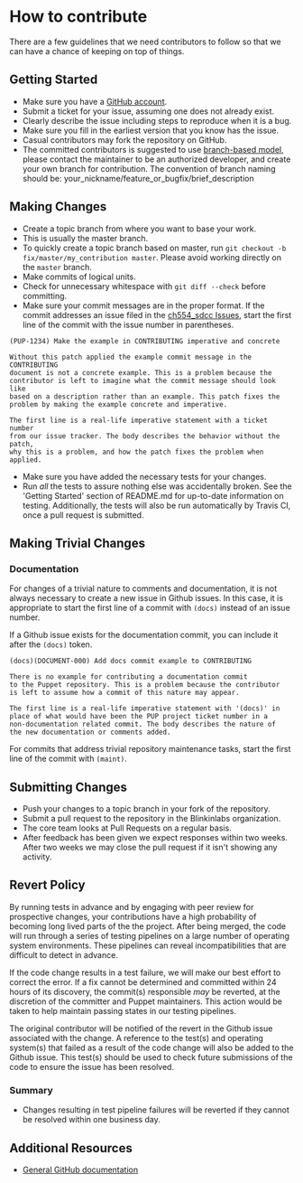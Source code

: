 # How to contribute

There are a few guidelines that we need contributors to follow so that we
can have a chance of keeping on top of things.

## Getting Started

* Make sure you have a [GitHub account](https://github.com/signup/free).
* Submit a ticket for your issue, assuming one does not already exist.
* Clearly describe the issue including steps to reproduce when it is a bug.
* Make sure you fill in the earliest version that you know has the issue.
* Casual contributors may fork the repository on GitHub.
* The committed contributors is suggested to use
[branch-based model](https://nvie.com/posts/a-successful-git-branching-model/),
please contact the maintainer to be an authorized developer, and create your
own branch for contribution. The convention of branch naming should be:
your_nickname/feature_or_bugfix/brief_description

## Making Changes

* Create a topic branch from where you want to base your work.
* This is usually the master branch.
* To quickly create a topic branch based on master, run `git checkout -b
fix/master/my_contribution master`. Please avoid working directly on the
`master` branch.
* Make commits of logical units.
* Check for unnecessary whitespace with `git diff --check` before committing.
* Make sure your commit messages are in the proper format. If the commit
addresses an issue filed in the
[ch554_sdcc Issues](https://github.com/Blinkinlabs/ch554_sdcc/issues), start
the first line of the commit with the issue number in parentheses.

```
(PUP-1234) Make the example in CONTRIBUTING imperative and concrete

Without this patch applied the example commit message in the CONTRIBUTING
document is not a concrete example. This is a problem because the
contributor is left to imagine what the commit message should look like
based on a description rather than an example. This patch fixes the
problem by making the example concrete and imperative.

The first line is a real-life imperative statement with a ticket number
from our issue tracker. The body describes the behavior without the patch,
why this is a problem, and how the patch fixes the problem when applied.
```
* Make sure you have added the necessary tests for your changes.
* Run _all_ the tests to assure nothing else was accidentally broken. See
the 'Getting Started' section of README.md for up-to-date information on
testing. Additionally, the tests will also be run automatically by Travis CI,
once a pull request is submitted.

## Making Trivial Changes

### Documentation

For changes of a trivial nature to comments and documentation, it is not
always necessary to create a new issue in Github issues. In this case, it is
appropriate to start the first line of a commit with `(docs)` instead of
an issue number.

If a Github issue exists for the documentation commit, you can include it
after the `(docs)` token.

```
(docs)(DOCUMENT-000) Add docs commit example to CONTRIBUTING

There is no example for contributing a documentation commit
to the Puppet repository. This is a problem because the contributor
is left to assume how a commit of this nature may appear.

The first line is a real-life imperative statement with '(docs)' in
place of what would have been the PUP project ticket number in a
non-documentation related commit. The body describes the nature of
the new documentation or comments added.
```

For commits that address trivial repository maintenance tasks, start the
first line of the commit with `(maint)`.

## Submitting Changes

* Push your changes to a topic branch in your fork of the repository.
* Submit a pull request to the repository in the Blinkinlabs organization.
* The core team looks at Pull Requests on a regular basis.
* After feedback has been given we expect responses within two weeks. After two
weeks we may close the pull request if it isn't showing any activity.

## Revert Policy

By running tests in advance and by engaging with peer review for prospective
changes, your contributions have a high probability of becoming long lived
parts of the the project. After being merged, the code will run through a
series of testing pipelines on a large number of operating system
environments. These pipelines can reveal incompatibilities that are difficult
to detect in advance.

If the code change results in a test failure, we will make our best effort to
correct the error. If a fix cannot be determined and committed within 24 hours
of its discovery, the commit(s) responsible _may_ be reverted, at the
discretion of the committer and Puppet maintainers. This action would be taken
to help maintain passing states in our testing pipelines.

The original contributor will be notified of the revert in the Github issue
associated with the change. A reference to the test(s) and operating system(s)
that failed as a result of the code change will also be added to the Github
issue. This test(s) should be used to check future submissions of the code to
ensure the issue has been resolved.

### Summary

* Changes resulting in test pipeline failures will be reverted if they cannot
be resolved within one business day.

## Additional Resources

* [General GitHub documentation](https://help.github.com/)
